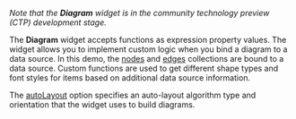 *Note that the **Diagram** widget is in the community technology preview (CTP) development stage.*

The **Diagram** widget accepts functions as expression property values.  The widget allows you to implement custom logic when you bind a diagram to a data source.
In this demo, the [nodes](/Documentation/ApiReference/UI_Widgets/dxDiagram/Configuration/nodes/) and [edges](/Documentation/ApiReference/UI_Widgets/dxDiagram/Configuration/edges/) collections are bound to a data source. Custom functions are used to get different shape types and font styles for items based on additional data source information.

The [autoLayout](/Documentation/ApiReference/UI_Widgets/dxDiagram/Configuration/nodes/autoLayout/) option specifies an auto-layout algorithm type and orientation that the widget uses to build diagrams.